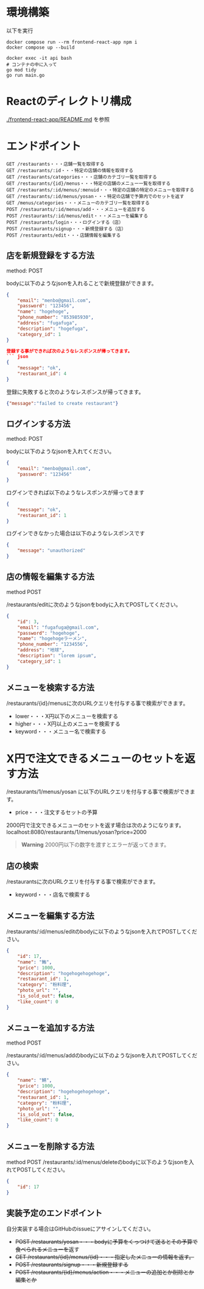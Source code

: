# 環境構築

以下を実行

```
docker compose run --rm frontend-react-app npm i
docker compose up --build

docker exec -it api bash
# コンテナの中に入って
go mod tidy
go run main.go
```

# Reactのディレクトリ構成

[./frontend-react-app/README.md](./frontend-react-app/README.md) を参照

# エンドポイント

```
GET /restaurants・・・店舗一覧を取得する
GET /restaurants/:id・・・特定の店舗の情報を取得する
GET /restaurants/categories・・・店舗のカテゴリ一覧を取得する
GET /restaurants/{id}/menus・・・特定の店舗のメニュー一覧を取得する
GET /restaurants/:id/menus/:menuid・・・特定の店舗の特定のメニューを取得する
GET /restaurants/:id/menus/yosan・・・特定の店舗で予算内でのセットを返す
GET /menus/categories・・・メニューのカテゴリ一覧を取得する
POST /restaurants/:id/menus/add・・・メニューを追加する
POST /restaurants/:id/menus/edit・・・メニューを編集する
POST /restaurants/login・・・ログインする（店）
POST /restaurants/signup・・・新規登録する（店）
POST /restaurants/edit・・・店舗情報を編集する
```

## 店を新規登録をする方法
method: POST

bodyに以下のようなjsonを入れることで新規登録ができます。
``` json
{
    "email": "menbo@gmail.com",
    "password": "123456",
    "name": "hogehoge",
    "phone_number": "853985930",
    "address": "fugafuga",
    "description": "hogefuga",
    "category_id": 1
}

登録する事ができれば次のようなレスポンスが帰ってきます。
``` json
{
    "message": "ok",
    "restaurant_id": 4
}
```

登録に失敗すると次のようなレスポンスが帰ってきます。
``` json
{"message":"failed to create restaurant"}
```

## ログインする方法
method: POST

bodyに以下のようなjsonを入れてください。
``` json
{
    "email": "menbo@gmail.com",
    "password": "123456"
}
```

ログインできれば以下のようなレスポンスが帰ってきます
``` json
{
    "message": "ok",
    "restaurant_id": 1
}
```

ログインできなかった場合は以下のようなレスポンスです
``` json
{
    "message": "unauthorized"
}
```

## 店の情報を編集する方法
method POST

/restaurants/editに次のようなjsonをbodyに入れてPOSTしてください。
``` json
{
    "id": 3,
    "email": "fugafuga@gmail.com",
    "password": "hogehoge",
    "name": "hogehogeラーメン",
    "phone_number": "1234556",
    "address": "地球",
    "description": "lorem ipsum",
    "category_id": 1
}
```

## メニューを検索する方法
/restaurants/{id}/menusに次のURLクエリを付与する事で検索ができます。
- lower・・・X円以下のメニューを検索する
- higher・・・X円以上のメニューを検索する
- keyword・・・メニュー名で検索する

# X円で注文できるメニューのセットを返す方法
/restaurants/1/menus/yosan
に以下のURLクエリを付与する事で検索ができます。
- price・・・注文するセットの予算

2000円で注文できるメニューのセットを返す場合は次のようになります。
localhost:8080/restaurants/1/menus/yosan?price=2000
>**Warning**
>2000円以下の数字を渡すとエラーが返ってきます。

## 店の検索
/restaurantsに次のURLクエリを付与する事で検索ができます。
- keyword・・・店名で検索する

## メニューを編集する方法
/restaurants/:id/menus/editのbodyに以下のようなjsonを入れてPOSTしてください。
``` json
{
    "id": 17,
    "name": "鮪",
    "price": 1000,
    "description": "hogehogehogehoge",
    "restaurant_id": 1,
    "category": "粉料理",
    "photo_url": "",
    "is_sold_out": false,
    "like_count": 0
}
```

## メニューを追加する方法
method POST

/restaurants/:id/menus/addのbodyに以下のようなjsonを入れてPOSTしてください。
``` json
{
    "name": "鯖",
    "price": 1000,
    "description": "hogehogehogehoge",
    "restaurant_id": 1,
    "category": "粉料理",
    "photo_url": "",
    "is_sold_out": false,
    "like_count": 0
}
```

## メニューを削除する方法
method POST
/restaurants/:id/menus/deleteのbodyに以下のようなjsonを入れてPOSTしてください。
``` json
{
    "id": 17
}
```


## 実装予定のエンドポイント
自分実装する場合はGitHubのissueにアサインしてください。
- ~~POST /restaurants/yosan・・・bodyに予算をくっつけて送るとその予算で食べられるメニューを~~返す
- ~~GET /restaurants/{id}/menus/{id}・・・指定したメニューの情報を返す。~~
- ~~POST /restaurants/signup・・・新規登録する~~
- ~~POST /restaurants/{id}/menus/action・・・メニューの追加とか削除とか編集とか~~